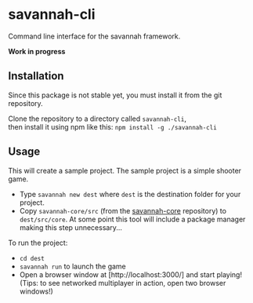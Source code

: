 # savannah-cli

Command line interface for the savannah framework.


**Work in progress**

## Installation

Since this package is not stable yet, you must install it from the git repository.

Clone the repository to a directory called `savannah-cli`,  
then install it using npm like this: `npm install -g ./savannah-cli`

## Usage

This will create a sample project. The sample project is a simple shooter game.

- Type `savannah new dest` where `dest` is the destination folder for your project.
- Copy `savannah-core/src` (from the [savannah-core](https://github.com/hmil/savannah/savannah-core) repository) to `dest/src/core`. At some point this tool will include a package manager making this step unnecessary...

To run the project:

- `cd dest`
- `savannah run` to launch the game
- Open a browser window at [http://localhost:3000/] and start playing! (Tips: to see networked multiplayer in action, open two browser windows!)
